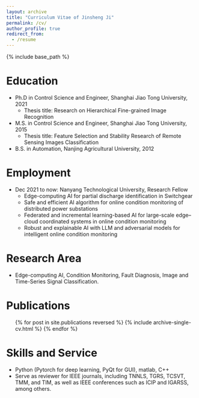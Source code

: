 ```yaml
---
layout: archive
title: "Curriculum Vitae of Jinsheng Ji"
permalink: /cv/
author_profile: true
redirect_from:
  - /resume
---
```


{% include base_path %}

Education
======
* Ph.D in Control Science and Engineer, Shanghai Jiao Tong University, 2021
  * Thesis title: Research on Hierarchical Fine-grained Image Recognition
* M.S. in Control Science and Engineer, Shanghai Jiao Tong University, 2015
  * Thesis title: Feature Selection and Stability Research of Remote Sensing Images Classification
* B.S. in Automation, Nanjing Agricultural University, 2012

Employment
======
<!--
Dec 2021 to now: Nanyang Technological University, Research Fellow (Supervisor: [Xudong Jiang](https://dr.ntu.edu.sg/cris/rp/rp00233))
-->
* Dec 2021 to now: Nanyang Technological University, Research Fellow
  * Edge-computing AI for partial discharge identification in Switchgear
  * Safe and efficient AI algorithm for online condition monitoring of distributed power substations
  * Federated and incremental learning-based AI for large-scale edge–cloud coordinated systems in online condition monitoring
  * Robust and explainable AI with LLM and adversarial models for intelligent online condition monitoring
  
<!--
Talks
======
  <ul>{% for post in site.talks reversed %}
    {% include archive-single-talk-cv.html  %}
  {% endfor %}</ul>

Teaching
======
  <ul>{% for post in site.teaching reversed %}
    {% include archive-single-cv.html %}
  {% endfor %}</ul>
-->

Research Area
======
* Edge-computing AI, Condition Monitoring, Fault Diagnosis, Image and Time-Series Signal Classification.

Publications
======
  <ul>{% for post in site.publications reversed %}
    {% include archive-single-cv.html %}
  {% endfor %}</ul>

Skills and Service
======
* Python (Pytorch for deep learning, PyQt for GUI), matlab, C++
* Serve as reviewer for IEEE journals, including TNNLS, TGRS, TCSVT, TMM, and TIM, as well as IEEE conferences such as ICIP and IGARSS, among others.